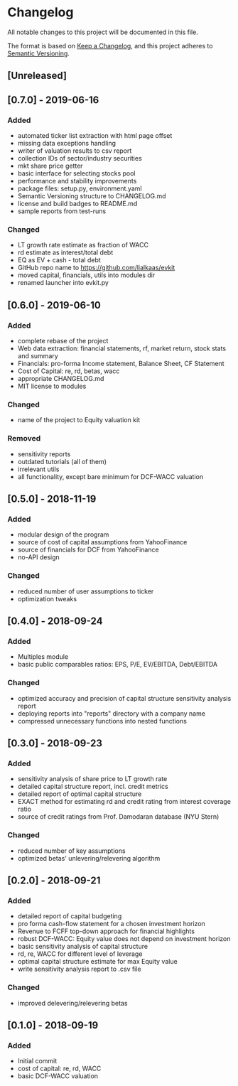 # Changelog
All notable changes to this project will be documented in this file.

The format is based on [Keep a Changelog](https://keepachangelog.com/en/1.0.0/),
and this project adheres to [Semantic Versioning](https://semver.org/spec/v2.0.0.html).

## [Unreleased]
## [0.7.0] - 2019-06-16
### Added
- automated ticker list extraction with html page offset
- missing data exceptions handling
- writer of valuation results to csv report
- collection IDs of sector/industry securities
- mkt share price getter
- basic interface for selecting stocks pool
- performance and stability improvements
- package files: setup.py, environment.yaml
- Semantic Versioning structure to CHANGELOG.md
- license and build badges to README.md
- sample reports from test-runs

### Changed
- LT growth rate estimate as fraction of WACC
- rd estimate as interest/total debt
- EQ as EV + cash - total debt
- GitHub repo name to https://github.com/lialkaas/evkit
- moved capital, financials, utils into modules dir
- renamed launcher into evkit.py


## [0.6.0] - 2019-06-10
### Added
- complete rebase of the project
- Web data extraction: financial statements, rf, market return, stock stats and summary
- Financials: pro-forma Income statement, Balance Sheet, CF Statement
- Cost of Capital: re, rd, betas, wacc
- appropriate CHANGELOG.md
- MIT license to modules

### Changed
- name of the project to Equity valuation kit

### Removed
- sensitivity reports
- outdated tutorials (all of them)
- irrelevant utils
- all functionality, except bare minimum for DCF-WACC valuation

## [0.5.0] - 2018-11-19
### Added
- modular design of the program
- source of cost of capital assumptions from YahooFinance
- source of financials for DCF from YahooFinance
- no-API design

### Changed
- reduced number of user assumptions to ticker
- optimization tweaks

## [0.4.0] - 2018-09-24
### Added
- Multiples module
- basic public comparables ratios: EPS, P/E, EV/EBITDA, Debt/EBITDA

### Changed
- optimized accuracy and precision of capital structure sensitivity analysis report
- deploying reports into "reports" directory with a company name
- compressed unnecessary functions into nested functions

## [0.3.0] - 2018-09-23
### Added
- sensitivity analysis of share price to LT growth rate
- detailed capital structure report, incl. credit metrics
- detailed report of optimal capital structure
- EXACT method for estimating rd and credit rating from interest coverage ratio
- source of credit ratings from Prof. Damodaran database (NYU Stern)

### Changed
- reduced number of key assumptions
- optimized betas' unlevering/relevering algorithm

## [0.2.0] - 2018-09-21
### Added
- detailed report of capital budgeting
- pro forma cash-flow statement for a chosen investment horizon
- Revenue to FCFF top-down approach for financial highlights
- robust DCF-WACC: Equity value does not depend on investment horizon
- basic sensitivity analysis of capital structure
- rd, re, WACC for different level of leverage
- optimal capital structure estimate for max Equity value
- write sensitivity analysis report to .csv file

### Changed
- improved delevering/relevering betas

## [0.1.0] - 2018-09-19
### Added
- Initial commit
- cost of capital: re, rd, WACC
- basic DCF-WACC valuation
